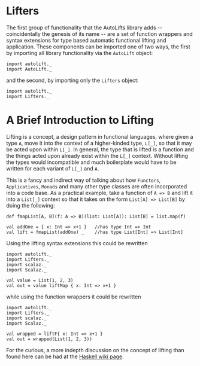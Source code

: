 # Lifters

The first group of functionality that the AutoLifts library adds -- coincidentally the genesis of its name -- are a set of function wrappers and syntax extensions for type based automatic functional lifting and application. These components can be imported one of two ways, the first by importing all library functionality via the `AutoLift` object:

```tut
import autolift._
import AutoLift._
```

and the second, by importing only the `Lifters` object:

```tut
import autolift._
import Lifters._
```

# A Brief Introduction to Lifting

Lifting is a concept, a design pattern in functional languages, where given a type `A`, move it into the context of a higher-kinded type, `L[_]`, so that it may be acted upon within `L[_]`. In general, the type that is lifted is a function and the things acted upon already exist within the `L[_]` context. Without lifting the types would incompatible and much boilerplate would have to be written for each variant of `L[_]` and `A`. 

This is a fancy and indirect way of talking about how `Functors`, `Applicatives`, `Monads` and many other type classes are often incorporated into a code base. As a practical example, take a function of `A => B` and lift it into a `List[_]` context so that it takes on the form `List[A] => List[B]` by doing the following:

```tut
def fmapList[A, B](f: A => B)(list: List[A]): List[B] = list.map(f)

val addOne = { x: Int => x+1 }   //has type Int => Int
val lift = fmapList(addOne) _    //has type List[Int] => List[Int]
```

Using the lifting syntax extensions this could be rewritten

```tut
import autolift._
import Lifters._
import scalaz._
import Scalaz._

val value = List(1, 2, 3)
val out = value liftMap { x: Int => x+1 }
```

while using the function wrappers it could be rewritten

```tut
import autolift._
import Lifters._
import scalaz._
import Scalaz._

val wrapped = liftF{ x: Int => x+1 }
val out = wrapped(List(1, 2, 3))
```

For the curious, a more indepth discussion on the concept of lifting than found here can be had at the [Haskell wiki page](https://wiki.haskell.org/Lifting).